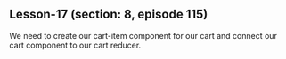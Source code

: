 Lesson-17 (section: 8, episode 115)
-----------------------------------
We need to create our cart-item component for our cart and connect our cart component to our cart reducer.